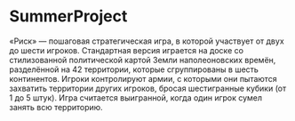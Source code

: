 # SummerProject
«Риск» — пошаговая стратегическая игра, в которой участвует от двух до шести игроков.
Стандартная версия играется на доске со стилизованной политической картой Земли наполеоновских времён, разделённой на 42 территории, которые сгруппированы в шесть континентов. Игроки контролируют армии, с которыми они пытаются захватить территории других игроков, бросая шестигранные кубики (от 1 до 5 штук). Игра считается выигранной, когда один игрок сумел занять всю территорию.

